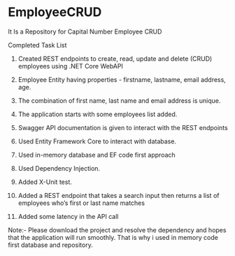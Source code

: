 # EmployeeCRUD
It Is a Repository for Capital Number Employee CRUD

Completed Task List
1. Created REST endpoints to create, read, update and delete (CRUD) employees using .NET Core
WebAPI 
2. Employee Entity having properties - firstname, lastname, email address, age.
3. The combination of first name, last name and email address is unique.
4. The application starts with some employees list added.
5. Swagger API documentation is given to interact with the REST endpoints

6. Used Entity Framework Core to interact with database.
7. Used in-memory database and EF code first approach
8. Used Dependency Injection.
9. Added X-Unit test.

10. Added a REST endpoint that takes a search input then returns a list of employees who’s first or last
name matches
11. Added some latency in the API call

Note:-
Please download the project and resolve the dependency and hopes that the application will run smoothly.
That is why i used in memory code first database and repository.
